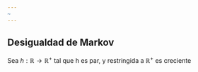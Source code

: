 ```yaml
---
~
---
```


## Desigualdad de Markov

Sea $h:\mathbb{R}\to \mathbb{R}^+$ tal que h es par, y restringida a $\mathbb{R}^+$ es creciente
